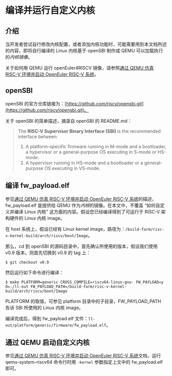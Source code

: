 # 编译并运行自定义内核

## 介绍

当开发者尝试自行修改内核配置，或者添加内核功能时，可能需要用到本文档所述的内容，即将自行编译的 Linux 内核基于 openSBI 制作成 QEMU 可以加载执行的*内核镜像*。

关于如何用 QEMU 运行 openEuler4RISCV 镜像，请参照[通过 QEMU 仿真 RISC-V 环境并启动 OpenEuler RISC-V 系统](../tutorials/vm-qemu-oErv.md)。

## openSBI

openSBI 的官方仓库链接为：[https://github.com/riscv/opensbi.git](https://github.com/riscv/opensbi.git)。

关于 openSBI 的简单描述，摘录自 openSBI 的 README.md：

> The **RISC-V Supervisor Binary Interface (SBI)** is the recommended interface between:
>
> 1. A platform-specific firmware running in M-mode and a bootloader, a hypervisor or a general-purpose OS executing in S-mode or HS-mode.
> 2. A hypervisor running in HS-mode and a bootloader or a general-purpose OS executing in VS-mode.

## 编译 fw_payload.elf

参见[通过 QEMU 仿真 RISC-V 环境并启动 OpenEuler RISC-V 系统](../tutorials/vm-qemu-oErv.md)的描述，fw_payload.elf 是提供给 QEMU 作为*内核*的镜像。在本文中，不覆盖 “如何自定义并编译 Linux 内核” 这方面的内容。假设您已经编译得到了可运行于 RISC-V 架构硬件的 Linux 内核 image。

在 host 系统上，假设已经有 Linux kernel image，路径为：`/build-farm/risc-v-kernel-build/arch/riscv/boot/Image`。

那么，cd 到 openSBI 的源码目录中，首先确认所使用的版本，假设我们使用 v0.9 版本。则首先切换到 v0.9 的 tag 上：

```
$ git checkout v0.9
```

然后运行如下命令进行编译：

```
$ make PLATFORM=generic CROSS_COMPILE=riscv64-linux-gnu- FW_PAYLOAD=y O=./ll-out FW_PAYLOAD_PATH=/build-farm/risc-v-kernel-build/arch/riscv/boot/Image
```

PLATFORM 的取值，可参见 platform 目录中的子目录，FW_PAYLOAD_PATH 告诉 SBI 所使用的 Linux 内核 image。

编译完成后，得到 fw_payload.elf 文件：`ll-out/platform/generic/firmware/fw_payload.elf`。

## 通过 QEMU 启动自定义内核

参见[通过 QEMU 仿真 RISC-V 环境并启动 OpenEuler RISC-V 系统](../tutorials/vm-qemu-oErv.md)文档，运行 qemu-system-riscv64 命令行时用 `-kernel` 参数指定上文中的 fw_payload.elf 即可。

